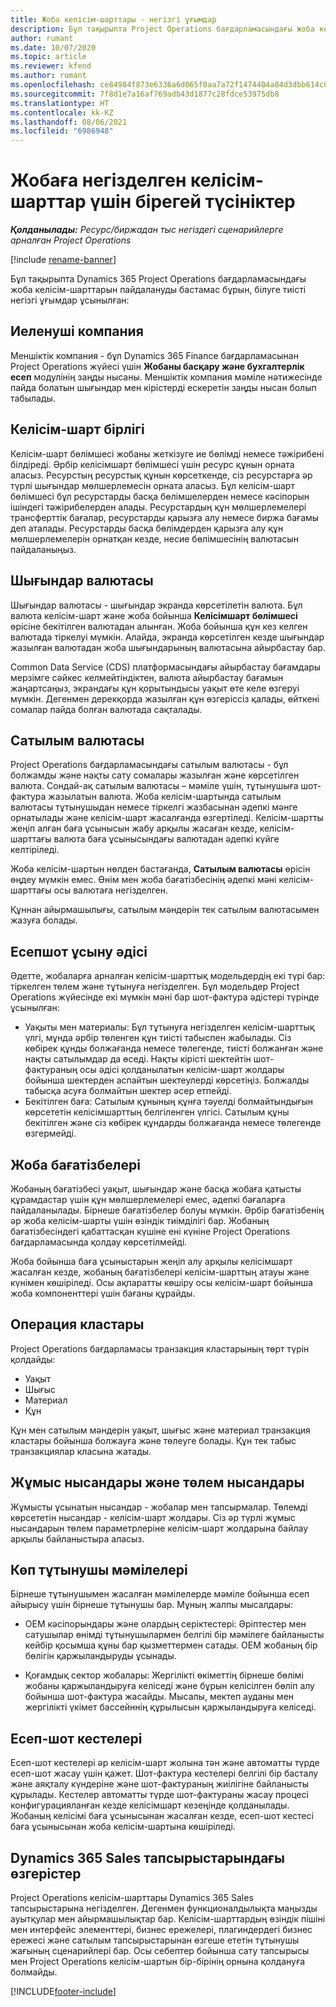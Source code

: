 ```yaml
---
title: Жоба келісім-шарттары - негізгі ұғымдар
description: Бұл тақырыпта Project Operations бағдарламасындағы жоба келісім-шарттарының негізгі түсініктері туралы ақпарат берілген.
author: rumant
ms.date: 10/07/2020
ms.topic: article
ms.reviewer: kfend
ms.author: rumant
ms.openlocfilehash: ce84984f873e6336a6d065f0aa7a72f1474404a84d3dbb614c09d58bff66d83d
ms.sourcegitcommit: 7f8d1e7a16af769adb43d1877c28fdce53975db8
ms.translationtype: HT
ms.contentlocale: kk-KZ
ms.lasthandoff: 08/06/2021
ms.locfileid: "6986948"
---
```

# <a name="concepts-unique-to-project-based-contracts"></a>Жобаға негізделген келісім-шарттар үшін бірегей түсініктер

_**Қолданылады:** Ресурс/биржадан тыс негіздегі сценарийлерге арналған Project Operations_

[!include [rename-banner](~/includes/cc-data-platform-banner.md)]

Бұл тақырыпта Dynamics 365 Project Operations бағдарламасындағы жоба келісім-шарттарын пайдалануды бастамас бұрын, білуге тиісті негізгі ұғымдар ұсынылған:

## <a name="owning-company"></a>Иеленуші компания

Меншіктік компания - бұл Dynamics 365 Finance бағдарламасынан Project Operations жүйесі үшін **Жобаны басқару және бухгалтерлік есеп** модулінің заңды нысаны. Меншіктік компания мәміле нәтижесінде пайда болатын шығындар мен кірістерді ескеретін заңды нысан болып табылады.

## <a name="contracting-unit"></a>Келісім-шарт бірлігі

Келісім-шарт бөлімшесі жобаны жеткізуге ие бөлімді немесе тәжірибені білдіреді. Әрбір келісімшарт бөлімшесі үшін ресурс құнын орната аласыз. Ресурстың ресурстық құнын көрсеткенде, сіз ресурстарға әр түрлі шығындар мөлшерлемесін орната аласыз. Бұл келісім-шарт бөлімшесі бұл ресурстарды басқа бөлімшелерден немесе кәсіпорын ішіндегі тәжірибелерден алады. Ресурстардың құн мөлшерлемелері трансферттік бағалар, ресурстарды қарызға алу немесе биржа бағамы деп аталады. Ресурстарды басқа бөлімдерден қарызға алу құн мөлшерлемелерін орнатқан кезде, несие бөлімшесінің валютасын пайдаланыңыз.

## <a name="cost-currency"></a>Шығындар валютасы

Шығындар валютасы - шығындар экранда көрсетілетін валюта. Бұл валюта келісім-шарт және жоба бойынша **Келісімшарт бөлімшесі** өрісіне бекітілген валютадан алынған. Жоба бойынша құн кез келген валютада тіркелуі мүмкін. Алайда, экранда көрсетілген кезде шығындар жазылған валютадан жоба шығындарының валютасына айырбастау бар.

Common Data Service (CDS) платформасындағы айырбастау бағамдары мерзімге сәйкес келмейтіндіктен, валюта айырбастау бағамын жаңартсаңыз, экрандағы құн қорытындысы уақыт өте келе өзгеруі мүмкін. Дегенмен дерекқорда жазылған құн өзгеріссіз қалады, өйткені сомалар пайда болған валютада сақталады.

## <a name="sales-currency"></a>Сатылым валютасы

Project Operations бағдарламасындағы сатылым валютасы - бұл болжамды және нақты сату сомалары жазылған және көрсетілген валюта. Сондай-ақ сатылым валютасы – мәміле үшін, тұтынушыға шот-фактура жазылатын валюта. Жоба келісім-шартында сатылым валютасы тұтынушыдан немесе тіркелгі жазбасынан әдепкі мәнге орнатылады және келісім-шарт жасалғанда өзгертіледі. Келісім-шартты жеңіп алған баға ұсынысын жабу арқылы жасаған кезде, келісім-шарттағы валюта баға ұсынысындағы валютадан әдепкі күйге келтіріледі.

Жоба келісім-шартын нөлден бастағанда, **Сатылым валютасы** өрісін өңдеу мүмкін емес. Өнім мен жоба бағатізбесінің әдепкі мәні келісім-шарттағы осы валютаға негізделген.

Құннан айырмашылығы, сатылым мәндерін тек сатылым валютасымен жазуға болады.

## <a name="billing-method"></a>Есепшот ұсыну әдісі

Әдетте, жобаларға арналған келісім-шарттық модельдердің екі түрі бар: тіркелген төлем және тұтынуға негізделген. Бұл модельдер Project Operations жүйесінде екі мүмкін мәні бар шот-фактура әдістері түрінде ұсынылған:

- Уақыты мен материалы: Бұл тұтынуға негізделген келісім-шарттық үлгі, мұнда әрбір төленген құн тиісті табыспен жабылады. Сіз көбірек құнды болжағанда немесе төлегенде, тиісті болжанған және нақты сатылымдар да өседі. Нақты кірісті шектейтін шот-фактураның осы әдісі қолданылатын келісім-шарт жолдары бойынша шектерден аспайтын шектеулерді көрсетіңіз. Болжалды табысқа асуға болмайтын шектер әсер етпейді.
- Бекітілген баға: Сатылым құнының құнға тәуелді болмайтындығын көрсететін келісімшарттың белгіленген үлгісі. Сатылым құны бекітілген және сіз көбірек құндарды болжағанда немесе төлегенде өзгермейді.

## <a name="project-price-lists"></a>Жоба бағатізбелері

Жобаның бағатізбесі уақыт, шығындар және басқа жобаға қатысты құрамдастар үшін құн мөлшерлемелері емес, әдепкі бағаларға пайдаланылады. Бірнеше бағатізбелер болуы мүмкін. Әрбір бағатізбенің әр жоба келісім-шарты үшін өзіндік тиімділігі бар. Жобаның бағатізбесіндегі қабаттасқан күшіне ені күніне Project Operations бағдарламасында қолдау көрсетілмейді.

Жоба бойынша баға ұсыныстарын жеңіп алу арқылы келісімшарт жасалған кезде, жобаның бағатізбелері келісім-шарттың атауы және күнімен көшіріледі. Осы ақпаратты көшіру осы келісім-шарт бойынша жоба компоненттері үшін бағаны құрайды.

## <a name="transaction-classes"></a>Операция кластары

Project Operations бағдарламасы транзакция кластарының төрт түрін қолдайды:

- Уақыт
- Шығыс
- Материал
- Құн

Құн мен сатылым мәндерін уақыт, шығыс және материал транзакция кластары бойынша болжауға және төлеуге болады. Құн тек табыс транзакциялар класына жатады.

## <a name="work-entities-and-billing-entities"></a>Жұмыс нысандары және төлем нысандары

Жұмысты ұсынатын нысандар - жобалар мен тапсырмалар. Төлемді көрсететін нысандар - келісім-шарт жолдары. Сіз әр түрлі жұмыс нысандарын төлем параметрлеріне келісім-шарт жолдарына байлау арқылы байланыстыра аласыз.

## <a name="multi-customer-deals"></a>Көп тұтынушы мәмілелері

Бірнеше тұтынушымен жасалған мәмілелерде мәміле бойынша есеп айырысу үшін бірнеше тұтынушы бар. Мұның жалпы мысалдары:

- OEM кәсіпорындары және олардың серіктестері: Әріптестер мен сатушылар өнімді тұтынушылармен белгілі бір мәмілеге байланысты кейбір қосымша құны бар қызметтермен сатады. OEM жобаның бір бөлігін қаржыландыруды ұсынады. 

- Қоғамдық сектор жобалары: Жергілікті өкіметтің бірнеше бөлімі жобаны қаржыландыруға келіседі және бұрын келісілген бөліп алу бойынша шот-фактура жасайды. Мысалы, мектеп ауданы мен жергілікті үкімет бассейннің құрылысын қаржыландыруға келіседі.

## <a name="invoice-schedules"></a>Есеп-шот кестелері

Есеп-шот кестелері әр келісім-шарт жолына тән және автоматты түрде есеп-шот жасау үшін қажет. Шот-фактура кестелері белгілі бір басталу және аяқталу күндеріне және шот-фактураның жиілігіне байланысты құрылады. Кестелер автоматты түрде шот-фактураны жасау процесі конфигурацияланған кезде келісімшарт кезеңінде қолданылады. Жобаның келісімі баға ұсынысынан жасалған кезде, есеп-шот кестесі баға ұсынысынан жоба келісім-шартына көшіріледі.

## <a name="changes-from-dynamics-365-sales-orders"></a>Dynamics 365 Sales тапсырыстарындағы өзгерістер

Project Operations келісім-шарттары Dynamics 365 Sales тапсырыстарына негізделген. Дегенмен функционалдылықта маңызды ауытқулар мен айырмашылықтар бар. Келісім-шарттардың өзіндік пішіні мен интерфейс элементтері, бизнес ережелері, плагиндердегі бизнес ережесі және сатылым тапсырыстарынан өзгеше ететін тұтынушы жағының сценарийлері бар. Осы себептер бойынша сату тапсырысы мен Project Operations келісім-шартын бір-бірінің орнына қолдануға болмайды.


[!INCLUDE[footer-include](../includes/footer-banner.md)]
